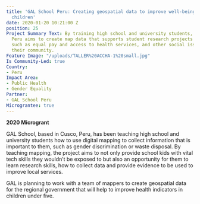 ```yaml
---
title: 'GAL School Peru: Creating geospatial data to improve well-being of women and
  children'
date: 2020-01-20 10:21:00 Z
position: 25
Project Summary Text: By training high school and university students, GAL School
  Peru aims to create map data that supports student research projects on gender issues,
  such as equal pay and access to health services, and other social issues affecting
  their community.
Feature Image: "/uploads/TALLER%20ACCHA-1%20small.jpg"
Is Community-Led: true
Country:
- Peru
Impact Area:
- Public Health
- Gender Equality
Partner:
- GAL School Peru
Micrograntee: true
---
```


**2020 Microgrant**

GAL School, based in Cusco, Peru, has been teaching high school and university students how to use digital mapping to collect information that is important to them, such as gender discrimination or waste disposal. By teaching mapping, the project aims to not only provide school kids with vital tech skills they wouldn’t be exposed to but also an opportunity for them to learn research skills, how to collect data and provide evidence to be used to improve local services.

GAL is planning to work with a team of mappers to create geospatial data for the regional government that will help to improve health indicators in children under five. 